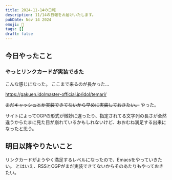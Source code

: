 ```yaml
---
title: 2024-11-14の日報
description: 11/14の日報をお届けいたします。
pubDate: Nov 14 2024
emoji: 🦊
tags: []
draft: false
---
```


## 今日やったこと

### やっとリンクカードが実装できた

こんな感じになった。 ここまで来るのが長かった...

https://gakuen.idolmaster-official.jp/idol/temari/

~~まだキャッシュとか実装できてないから早めに実装しておきたい。~~ やった。

サイトによってOGPの形式が微妙に違ったり、指定されてる文字列の長さが全然違うからたまに見た目が崩れているかもしれないけど、おおむね満足する出来になったと思う。

## 明日以降やりたいこと

リンクカードがようやく満足するレベルになったので、Emacsをやっていきたい。
とはいえ、RSSとOGPがまだ実装できてないからそのあたりもやっておきたい。
